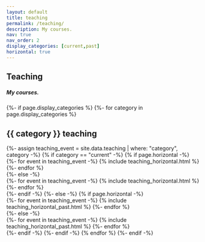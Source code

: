 ```yaml
---
layout: default
title: teaching
permalink: /teaching/
description: My courses.
nav: true
nav_order: 2
display_categories: [current,past]
horizontal: true
---
```

<h2> Teaching </h2>

<h5 class = "bottom-one"> My courses. </h5>

<!-- pages/teaching.md -->
<div class="projects">
{%- if page.display_categories %}
  <!-- Display categorized projects -->
  {%- for category in page.display_categories %}
  <h2 class="category">{{ category }} teaching</h2>
  {%- assign teaching_event = site.data.teaching | where: "category", category -%}
  {% if category == "current" -%}
  {% if page.horizontal -%}
  <div class="container">
    <div class="row row-cols-2">
    {%- for event in teaching_event -%}
      {% include teaching_horizontal.html %}
    {%- endfor %}
    </div>
  </div>
  {%- else -%}
  <div class="grid">
    {%- for event in teaching_event -%}
      {% include teaching_horizontal.html %}
    {%- endfor %}
  </div>
  {%- endif -%}
  {%- else -%}
    {% if page.horizontal -%}
  <div class="container">
    <div class="row row-cols-1">
    {%- for event in teaching_event -%}
      {% include teaching_horizontal_past.html %}
    {%- endfor %}
    </div>
  </div>
  {%- else -%}
  <div class="grid">
    {%- for event in teaching_event -%}
      {% include teaching_horizontal_past.html %}
    {%- endfor %}
  </div>
  {%- endif -%}
  {%- endif -%}
  {% endfor %}
{%- endif -%}
</div>
